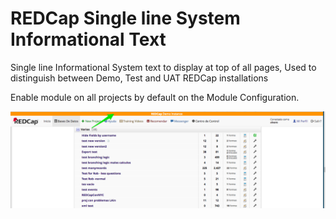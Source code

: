  
# REDCap Single line System Informational Text
 

 Single line Informational System text to display at top of all pages, Used to distinguish between Demo, Test and UAT REDCap installations
 
 
 Enable module on all projects by default on the Module Configuration.
 
 
 ![alt text](SingleLineInformationalText.png "image")
 
